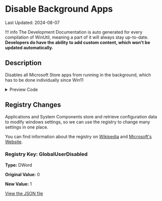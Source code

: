 # Disable Background Apps

Last Updated: 2024-08-07


!!! info
     The Development Documentation is auto generated for every compilation of WinUtil, meaning a part of it will always stay up-to-date. **Developers do have the ability to add custom content, which won't be updated automatically.**
## Description

Disables all Microsoft Store apps from running in the background, which has to be done individually since Win11

<!-- BEGIN CUSTOM CONTENT -->

<!-- END CUSTOM CONTENT -->

<details>
<summary>Preview Code</summary>

```json
{
  "Content": "Disable Background Apps",
  "Description": "Disables all Microsoft Store apps from running in the background, which has to be done individually since Win11",
  "category": "z__Advanced Tweaks - CAUTION",
  "panel": "1",
  "Order": "a024_",
  "registry": [
    {
      "Path": "HKCU:\\Software\\Microsoft\\Windows\\CurrentVersion\\BackgroundAccessApplications",
      "Name": "GlobalUserDisabled",
      "Value": "1",
      "OriginalValue": "0",
      "Type": "DWord"
    }
  ],
  "link": "https://christitustech.github.io/ATATOOLS/dev/tweaks/z--Advanced-Tweaks---CAUTION/DisableBGapps"
}
```

</details>

## Registry Changes
Applications and System Components store and retrieve configuration data to modify windows settings, so we can use the registry to change many settings in one place.


You can find information about the registry on [Wikipedia](https://www.wikiwand.com/en/Windows_Registry) and [Microsoft's Website](https://learn.microsoft.com/en-us/windows/win32/sysinfo/registry).

### Registry Key: GlobalUserDisabled

**Type:** DWord

**Original Value:** 0

**New Value:** 1



<!-- BEGIN SECOND CUSTOM CONTENT -->

<!-- END SECOND CUSTOM CONTENT -->


[View the JSON file](https://github.com/ChrisTitusTech/ATATOOLS/tree/main/config/tweaks.json)

